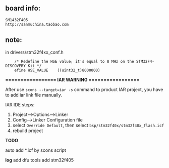 ## board info:

    SM1432F405
    http://sanmuchina.taobao.com

## note:

in drivers/stm32f4xx_conf.h

```
    /* Redefine the HSE value; it's equal to 8 MHz on the STM32F4-DISCOVERY Kit */
    efine HSE_VALUE    ((uint32_t)8000000)
```
 
 **================= IAR WARNING =================**
 
After use `scons --target=iar -s` command to product IAR project, you have to add iar link file manually.

IAR IDE steps:
1. Project-->Options-->Linker
2. Config-->Linker Configuration file
3. select `Override Default`, then select `bsp/stm32f40x/stm32f40x_flash.icf`
4. rebuild project

**TODO**

auto add *.icf by scons script

**log**
add dfu tools
add stm32f405
